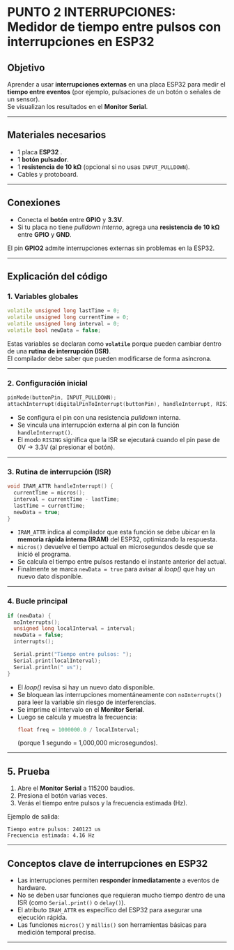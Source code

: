 # PUNTO 2 INTERRUPCIONES: Medidor de tiempo entre pulsos con interrupciones en ESP32

## Objetivo
Aprender a usar **interrupciones externas** en una placa ESP32 para medir el **tiempo entre eventos** (por ejemplo, pulsaciones de un botón o señales de un sensor).  
Se visualizan los resultados en el **Monitor Serial**.

---

## Materiales necesarios
- 1 placa **ESP32** .  
- 1 **botón pulsador**.  
- 1 **resistencia de 10 kΩ** (opcional si no usas `INPUT_PULLDOWN`).  
- Cables y protoboard.  

---

## Conexiones
- Conecta el **botón** entre **GPIO** y **3.3V**.  
- Si tu placa no tiene *pulldown interno*, agrega una **resistencia de 10 kΩ** entre **GPIO** y **GND**.  

El pin **GPIO2** admite interrupciones externas sin problemas en la ESP32.

---

## Explicación del código

### 1. Variables globales
```cpp
volatile unsigned long lastTime = 0;
volatile unsigned long currentTime = 0;
volatile unsigned long interval = 0;
volatile bool newData = false;
```
Estas variables se declaran como **`volatile`** porque pueden cambiar dentro de una **rutina de interrupción (ISR)**.  
El compilador debe saber que pueden modificarse de forma asíncrona.

---

### 2. Configuración inicial
```cpp
pinMode(buttonPin, INPUT_PULLDOWN);
attachInterrupt(digitalPinToInterrupt(buttonPin), handleInterrupt, RISING);
```
- Se configura el pin con una resistencia *pulldown* interna.  
- Se vincula una interrupción externa al pin con la función `handleInterrupt()`.  
- El modo `RISING` significa que la ISR se ejecutará cuando el pin pase de 0V → 3.3V (al presionar el botón).

---

### 3. Rutina de interrupción (ISR)
```cpp
void IRAM_ATTR handleInterrupt() {
  currentTime = micros();
  interval = currentTime - lastTime;
  lastTime = currentTime;
  newData = true;
}
```
- `IRAM_ATTR` indica al compilador que esta función se debe ubicar en la **memoria rápida interna (IRAM)** del ESP32, optimizando la respuesta.  
- `micros()` devuelve el tiempo actual en microsegundos desde que se inició el programa.  
- Se calcula el tiempo entre pulsos restando el instante anterior del actual.  
- Finalmente se marca `newData = true` para avisar al *loop()* que hay un nuevo dato disponible.

---

### 4. Bucle principal
```cpp
if (newData) {
  noInterrupts();
  unsigned long localInterval = interval;
  newData = false;
  interrupts();

  Serial.print("Tiempo entre pulsos: ");
  Serial.print(localInterval);
  Serial.println(" us");
}
```
- El *loop()* revisa si hay un nuevo dato disponible.  
- Se bloquean las interrupciones momentáneamente con `noInterrupts()` para leer la variable sin riesgo de interferencias.  
- Se imprime el intervalo en el **Monitor Serial**.  
- Luego se calcula y muestra la frecuencia:
  ```cpp
  float freq = 1000000.0 / localInterval;
  ```
  (porque 1 segundo = 1,000,000 microsegundos).

---

## 5. Prueba
1. Abre el **Monitor Serial** a 115200 baudios.  
2. Presiona el botón varias veces.  
3. Verás el tiempo entre pulsos y la frecuencia estimada (Hz).  

Ejemplo de salida:
```
Tiempo entre pulsos: 240123 us
Frecuencia estimada: 4.16 Hz
```
---

##  Conceptos clave de interrupciones en ESP32
- Las interrupciones permiten **responder inmediatamente** a eventos de hardware.  
- No se deben usar funciones que requieran mucho tiempo dentro de una ISR (como `Serial.print()` o `delay()`).  
- El atributo `IRAM_ATTR` es específico del ESP32 para asegurar una ejecución rápida.  
- Las funciones `micros()` y `millis()` son herramientas básicas para medición temporal precisa.

---
